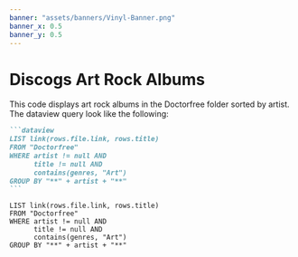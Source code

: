 ```yaml
---
banner: "assets/banners/Vinyl-Banner.png"
banner_x: 0.5
banner_y: 0.5
---
```


# Discogs Art Rock Albums

This code displays art rock albums in the Doctorfree folder sorted by artist. The dataview query look like the following:

````markdown
```dataview
LIST link(rows.file.link, rows.title)
FROM "Doctorfree"
WHERE artist != null AND
      title != null AND
      contains(genres, "Art")
GROUP BY "**" + artist + "**"
```
````

```dataview
LIST link(rows.file.link, rows.title)
FROM "Doctorfree"
WHERE artist != null AND
      title != null AND
      contains(genres, "Art")
GROUP BY "**" + artist + "**"
```
